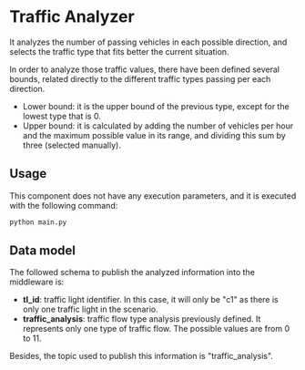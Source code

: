 # Traffic Analyzer

It analyzes the number of passing vehicles in each possible direction, and selects the traffic type that fits better the
current situation. 


In order to analyze those traffic values, there have been defined several bounds, related directly to the different 
traffic types passing per each direction.
- Lower bound: it is the upper bound of the previous type, except for the lowest type that is 0.
- Upper bound: it is calculated by adding the number of vehicles per hour and the maximum possible value in its range, 
  and dividing this sum by three (selected manually). 

## Usage

This component does not have any execution parameters, and it is executed with the following command:
```sh
python main.py
```

## Data model
The followed schema to publish the analyzed information into the middleware is:
- **tl_id**: traffic light identifier. In this case, it will only be "c1" as there is only one
traffic light in the scenario.
- **traffic_analysis**: traffic flow type analysis previously defined. It represents only
one type of traffic flow. The possible values are from 0 to 11.
  
Besides, the topic used to publish this information is "traffic_analysis". 
